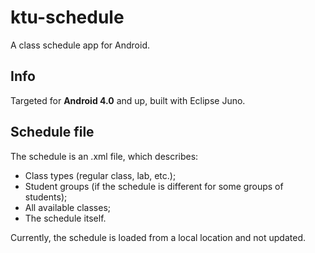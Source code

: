 ktu-schedule
============

A class schedule app for Android.

Info
----

Targeted for **Android 4.0** and up, built with Eclipse Juno.

Schedule file
-------------

The schedule is an .xml file, which describes:

* Class types (regular class, lab, etc.);
* Student groups (if the schedule is different for some groups of students);
* All available classes;
* The schedule itself.

Currently, the schedule is loaded from a local location and not updated.
